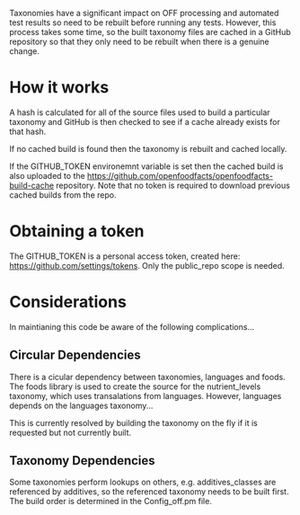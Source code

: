 Taxonomies have a significant impact on OFF processing and automated test results so need to be rebuilt before running any tests. However, this process takes some time, so the built taxonomy files are cached in a GitHub repository so that they only need to be rebuilt when there is a genuine change.

# How it works
A hash is calculated for all of the source files used to build a particular taxonomy and GitHub is then checked to see if a cache already exists for that hash.

If no cached build is found then the taxonomy is rebuilt and cached locally.

If the GITHUB_TOKEN environemnt variable is set then the cached build is also uploaded to the https://github.com/openfoodfacts/openfoodfacts-build-cache repository. Note that no token is required to download previous cached builds from the repo.

# Obtaining a token

The GITHUB_TOKEN is a personal access token, created here: https://github.com/settings/tokens. Only the public_repo scope is needed.

# Considerations

In maintianing this code be aware of the following complications...

## Circular Dependencies

There is a cicular dependency between taxonomies, languages and foods. The foods library is used to create the source for the nutrient_levels taxonomy, which uses transalations from languages. However, languages depends on the languages taxonomy...

This is currently resolved by building the taxonomy on the fly if it is requested but not currently built.

## Taxonomy Dependencies

Some taxonomies perform lookups on others, e.g. additives_classes are referenced by additives, so the referenced taxonomy needs to be built first. The build order is determined in the Config_off.pm file.


